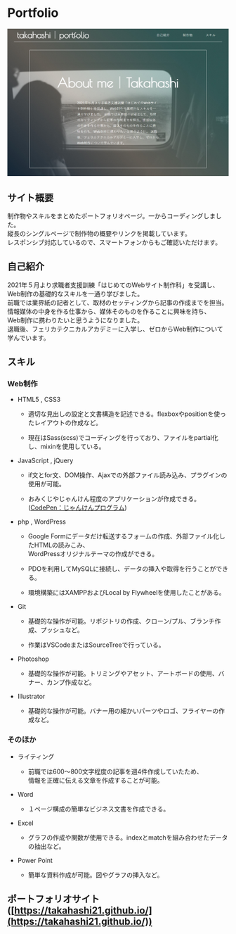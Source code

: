 # Portfolio
[ ![ポートフォリオ画像](img/portfolio.jpg) ](https://takahashi21.github.io/)

## サイト概要
制作物やスキルをまとめたポートフォリオページ。一からコーディングしました。  
縦長のシングルページで制作物の概要やリンクを掲載しています。  
レスポンシブ対応しているので、スマートフォンからもご確認いただけます。  

## 自己紹介
2021年５月より求職者支援訓練「はじめてのWebサイト制作科」を受講し、  
Web制作の基礎的なスキルを一通り学びました。  
前職では業界紙の記者として、取材のセッティングから記事の作成までを担当。  
情報媒体の中身を作る仕事から、媒体そのものを作ることに興味を持ち、  
Web制作に携わりたいと思うようになりました。  
退職後、フェリカテクニカルアカデミーに入学し、ゼロからWeb制作について学んでいます。  

## スキル
### Web制作
- HTML5 , CSS3

    - 適切な見出しの設定と文書構造を記述できる。flexboxやpositionを使ったレイアウトの作成など。

    - 現在はSass(scss)でコーディングを行っており、ファイルをpartial化し、mixinを使用している。

- JavaScript , jQuery

    - if文とfor文、DOM操作、Ajaxでの外部ファイル読み込み、プラグインの使用が可能。

    - おみくじやじゃんけん程度のアプリケーションが作成できる。([CodePen：じゃんけんプログラム](https://codepen.io/takahashi210517/pen/WNjxYmx))

- php , WordPress

    - Google Formにデータだけ転送するフォームの作成、外部ファイル化したHTMLの読みこみ、  
    WordPressオリジナルテーマの作成ができる。
    
    - PDOを利用してMySQLに接続し、データの挿入や取得を行うことができる。

    - 環境構築にはXAMPPおよびLocal by Flywheelを使用したことがある。

- Git

    - 基礎的な操作が可能。リポジトリの作成、クローン/プル、ブランチ作成、プッシュなど。

    - 作業はVSCodeまたはSourceTreeで行っている。

- Photoshop

    - 基礎的な操作が可能。トリミングやアセット、アートボードの使用、バナー、カンプ作成など。

- Illustrator

    - 基礎的な操作が可能。バナー用の細かいパーツやロゴ、フライヤーの作成など。

### そのほか
- ライティング

    - 前職では600～800文字程度の記事を週4件作成していたため、  
    情報を正確に伝える文章を作成することが可能。

- Word

    - １ページ構成の簡単なビジネス文書を作成できる。

- Excel

    - グラフの作成や関数が使用できる。indexとmatchを組み合わせたデータの抽出など。

- Power Point

    - 簡単な資料作成が可能。図やグラフの挿入など。  

## ポートフォリオサイト([https://takahashi21.github.io/](https://takahashi21.github.io/))
